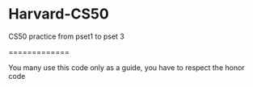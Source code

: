 Harvard-CS50
============

CS50 practice from pset1 to pset 3

=============

You many use this code only as a guide, you have to respect the honor code 

